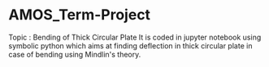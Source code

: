# AMOS_Term-Project
Topic : Bending of Thick Circular Plate
It is coded in jupyter notebook using symbolic python which aims at finding deflection in thick circular plate in case of bending using Mindlin's theory.
